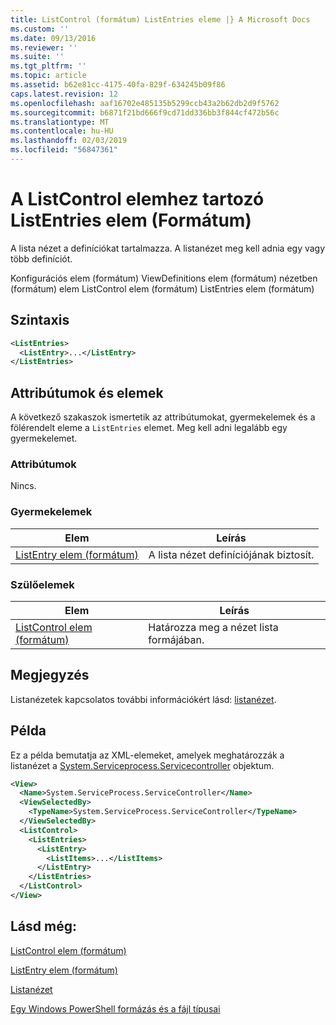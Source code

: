 ```yaml
---
title: ListControl (formátum) ListEntries eleme |} A Microsoft Docs
ms.custom: ''
ms.date: 09/13/2016
ms.reviewer: ''
ms.suite: ''
ms.tgt_pltfrm: ''
ms.topic: article
ms.assetid: b62e81cc-4175-40fa-829f-634245b09f86
caps.latest.revision: 12
ms.openlocfilehash: aaf16702e485135b5299ccb43a2b62db2d9f5762
ms.sourcegitcommit: b6871f21bd666f9cd71dd336bb3f844cf472b56c
ms.translationtype: MT
ms.contentlocale: hu-HU
ms.lasthandoff: 02/03/2019
ms.locfileid: "56847361"
---
```

# <a name="listentries-element-for-listcontrol-format"></a>A ListControl elemhez tartozó ListEntries elem (Formátum)

A lista nézet a definíciókat tartalmazza. A listanézet meg kell adnia egy vagy több definíciót.

Konfigurációs elem (formátum) ViewDefinitions elem (formátum) nézetben (formátum) elem ListControl elem (formátum) ListEntries elem (formátum)

## <a name="syntax"></a>Szintaxis

```xml
<ListEntries>
  <ListEntry>...</ListEntry>
</ListEntries>
```

## <a name="attributes-and-elements"></a>Attribútumok és elemek

A következő szakaszok ismertetik az attribútumokat, gyermekelemek és a fölérendelt eleme a `ListEntries` elemet. Meg kell adni legalább egy gyermekelemet.

### <a name="attributes"></a>Attribútumok

Nincs.

### <a name="child-elements"></a>Gyermekelemek

|Elem|Leírás|
|-------------|-----------------|
|[ListEntry elem (formátum)](./listentry-element-for-listcontrol-format.md)|A lista nézet definíciójának biztosít.|

### <a name="parent-elements"></a>Szülőelemek

|Elem|Leírás|
|-------------|-----------------|
|[ListControl elem (formátum)](./listcontrol-element-format.md)|Határozza meg a nézet lista formájában.|

## <a name="remarks"></a>Megjegyzés

Listanézetek kapcsolatos további információkért lásd: [listanézet](./creating-a-list-view.md).

## <a name="example"></a>Példa

Ez a példa bemutatja az XML-elemeket, amelyek meghatározzák a listanézet a [System.Serviceprocess.Servicecontroller](/dotnet/api/System.ServiceProcess.ServiceController) objektum.

```xml
<View>
  <Name>System.ServiceProcess.ServiceController</Name>
  <ViewSelectedBy>
    <TypeName>System.ServiceProcess.ServiceController</TypeName>
  </ViewSelectedBy>
  <ListControl>
    <ListEntries>
      <ListEntry>
        <ListItems>...</ListItems>
      </ListEntry>
    </ListEntries>
  </ListControl>
</View>
```

## <a name="see-also"></a>Lásd még:

[ListControl elem (formátum)](./listcontrol-element-format.md)

[ListEntry elem (formátum)](./listentry-element-for-listcontrol-format.md)

[Listanézet](./creating-a-list-view.md)

[Egy Windows PowerShell formázás és a fájl típusai](./writing-a-powershell-formatting-file.md)
